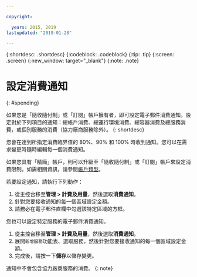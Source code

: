 ```yaml
---

copyright:

  years: 2015, 2019
lastupdated: "2019-01-28"

---
```


{:shortdesc: .shortdesc}
{:codeblock: .codeblock}
{:tip: .tip}
{:screen: .screen}
{:new_window: target="_blank"}
{:note: .note}

# 設定消費通知
{: #spending}

如果您是「隨收隨付制」或「訂閱」帳戶擁有者，即可設定電子郵件消費通知。設定對於下列項目的通知：總帳戶消費、總運行環境消費、總容器消費及總服務消費，或個別服務的消費（協力廠商服務除外）。
{: shortdesc}

您會在達到所指定消費臨界值的 80%、90% 和 100% 時收到通知。您可以在需求變更時隨時編輯每一個消費通知。

如果您具有「精簡」帳戶，則可以升級至「隨收隨付制」或「訂閱」帳戶來設定消費限制。如需相關資訊，請參閱[帳戶類型](/docs/account?topic=account-accounts)。

若要設定通知，請執行下列動作：

1. 從主控台移至**管理 > 計費及用量**，然後選取**消費通知**。
2. 針對您要接收通知的每一個區域設定金額。
3. 請務必在電子郵件直欄中勾選該特定區域的方框。

您也可以設定特定服務的電子郵件消費通知。

1. 從主控台移至**管理 > 計費及用量**，然後選取**消費通知**。
2. 展開`新增服務`功能表、選取服務，然後針對您要接收通知的每一個區域設定金額。
3. 完成後，請按一下**儲存**以儲存變更。

通知中不會包含協力廠商服務的消費。
{: note}
